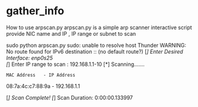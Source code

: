 # gather_info
How to use arpscan.py
arpscan.py is a simple arp scanner interactive script
provide NIC name and IP , IP range or subnet to scan

sudo python arpscan.py
sudo: unable to resolve host Thunder
WARNING: No route found for IPv6 destination :: (no default route?)
[*] Enter Desired Interface: enp0s25      
[*] Enter IP range to scan : 192.168.1.1-10
[*] Scanning.......

    MAC Address   - IP Address

08:7a:4c:c7:88:9a - 192.168.1.1

[*] Scan Complete!
[*] Scan Duration: 0:00:00.133997
